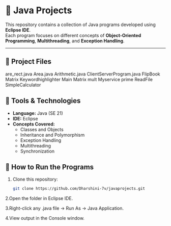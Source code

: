# 🧠 Java Projects

This repository contains a collection of Java programs developed using **Eclipse IDE**.  
Each program focuses on different concepts of **Object-Oriented Programming**, **Multithreading**, and **Exception Handling**.

---

## 📁 Project Files

are_rect.java
Area.java
Arithmetic.java
ClientServerProgram.java
FlipBook
Matrix
Keywordhighlighter
Main
Matrix
mult
Myservice
prime
ReadFile
SimpleCalculator


## 🧰 Tools & Technologies
- **Language:** Java (SE 21)
- **IDE:** Eclipse
- **Concepts Covered:**
  - Classes and Objects  
  - Inheritance and Polymorphism  
  - Exception Handling  
  - Multithreading  
  - Synchronization  



## 🚀 How to Run the Programs
1. Clone this repository:
   ```bash
   git clone https://github.com/Dharshini-7v/javaprojects.git
2.Open the folder in Eclipse IDE.

3.Right-click any .java file → Run As → Java Application.

4.View output in the Console window.
